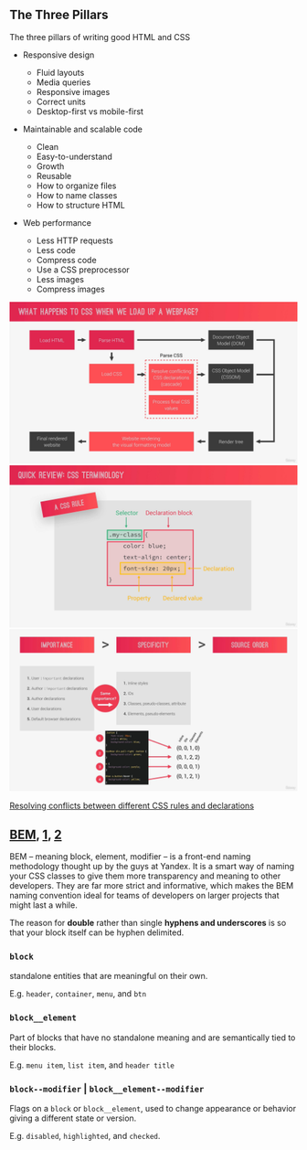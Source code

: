 ## The Three Pillars

The three pillars of writing good HTML and CSS

- Responsive design

  - Fluid layouts
  - Media queries
  - Responsive images
  - Correct units
  - Desktop-first vs mobile-first

- Maintainable and scalable code

  - Clean
  - Easy-to-understand
  - Growth
  - Reusable
  - How to organize files
  - How to name classes
  - How to structure HTML

- Web performance

  - Less HTTP requests
  - Less code
  - Compress code
  - Use a CSS preprocessor
  - Less images
  - Compress images

<img src="shots/01.jpg?raw=true" width="700" >
<img src="shots/02.jpg?raw=true" width="700" >
<img src="shots/03.jpg?raw=true" width="700" >

[Resolving conflicts between different CSS rules and declarations](../../html-css-course/02-css-fundamentals#conflicting-selectors)

## [BEM](https://getbem.com/), [1](https://stackoverflow.com/questions/36703546), [2](https://csswizardry.com/2013/01/mindbemding-getting-your-head-round-bem-syntax/)

BEM – meaning block, element, modifier – is a front-end naming methodology thought up by the guys at Yandex. It is a smart way of naming your CSS classes to give them more transparency and meaning to other developers. They are far more strict and informative, which makes the BEM naming convention ideal for teams of developers on larger projects that might last a while.

The reason for **double** rather than single **hyphens and underscores** is so that your block itself can be hyphen delimited.

### `block`

standalone entities that are meaningful on their own.

E.g. `header`, `container`, `menu`, and `btn`

### `block__element`

Part of blocks that have no standalone meaning and are semantically tied to their blocks.

E.g. `menu item`, `list item`, and `header title`

### `block--modifier` | `block__element--modifier`

Flags on a `block` or `block__element`, used to change appearance or behavior giving a different state or version.

E.g. `disabled`, `highlighted`, and `checked`.
